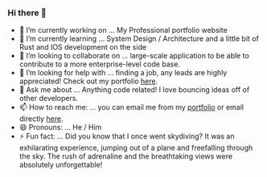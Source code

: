 ### Hi there 👋
- 🔭 I’m currently working on ... My Professional portfolio website
- 🌱 I’m currently learning ... System Design / Architecture and a little bit of Rust and IOS development on the side  
- 👯 I’m looking to collaborate on ... large-scale application to be able to contribute to a more enterprise-level code base.
- 🤔 I’m looking for help with ... finding a job, any leads are highly appreciated! Check out my portfolio [here](https://www.michaelbazilejr.bio).
- 💬 Ask me about ... Anything code related! I love bouncing ideas off of other developers.
- 📫 How to reach me: ... you can email me from my [portfolio](https://www.michaelbazilejr.bio) or email directly [here](mailto:mr.michaelbazilejr@gmail.com?subject=Hi%20there%20%F0%9F%91%8B).
- 😄 Pronouns: ... He / Him
- ⚡ Fun fact: ... Did you know that I once went skydiving? It was an exhilarating experience, jumping out of a plane and freefalling through the sky. The rush of adrenaline and the breathtaking views were absolutely unforgettable!
<!--
**michaelbazile/michaelbazile** is a ✨ _special_ ✨ repository because its `README.md` (this file) appears on your GitHub profile.

Here are some ideas to get you started:


-->
